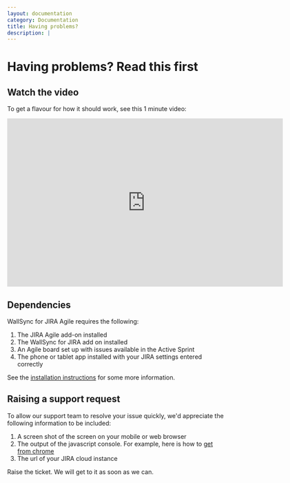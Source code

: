 ```yaml
---
layout: documentation
category: Documentation
title: Having problems?
description: |
---
```


Having problems?  Read this first
====================

Watch the video
----------

To get a flavour for how it should work, see this 1 minute video:

<iframe width="640" height="390" src="https://www.youtube.com/embed/WBNiaDbVRyk?rel=0" frameborder="0" allowfullscreen></iframe>

Dependencies
------------

WallSync for JIRA Agile requires the following:

 1. The JIRA Agile add-on installed
 2. The WallSync for JIRA add on installed
 3. An Agile board set up with issues available in the Active Sprint
 4. The phone or tablet app installed with your JIRA settings entered correctly

See the [installation instructions](../documentation) for some more information.


Raising a support request
-------------------

To allow our support team to resolve your issue quickly, we'd appreciate the following information to be included:

 1. A screen shot of the screen on your mobile or web browser
 2. The output of the javascript console.  For example, here is how to [get from chrome](../documentation/chrome-console)
 3. The url of your JIRA cloud instance

Raise the ticket.  We will get to it as soon as we can.



